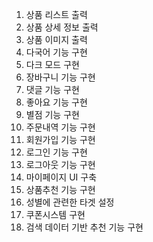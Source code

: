 1. 상품 리스트 출력
2. 상품 상세 정보 출력
3. 상품 이미지 출력
4. 다국어 기능 구현
5. 다크 모드 구현
6. 장바구니 기능 구현
7. 댓글 기능 구현
8. 좋아요 기능 구현
9. 별점 기능 구현
10. 주문내역 기능 구현
11. 회원가입 기능 구현
12. 로그인 기능 구현
13. 로그아웃 기능 구현
14. 마이페이지 UI 구축
15. 상품추천 기능 구현
16. 성별에 관련한 타겟 설정
17. 쿠폰시스템 구현
18. 검색 데이터 기반 추천 기능 구현
